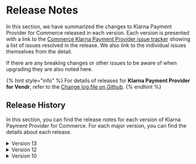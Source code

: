 # Release Notes

In this section, we have summarized the changes to Klarna Payment Provider for Commerce released in each version. Each version is presented with a link to the [Commerce Klarna Payment Provider issue tracker](https://github.com/umbraco/Umbraco.Commerce.PaymentProviders.Klarna/issues) showing a list of issues resolved in the release.  We also link to the individual issues themselves from the detail.

If there are any breaking changes or other issues to be aware of when upgrading they are also noted here.

{% hint style="info" %}
For details of releases for **Klarna Payment Provider for Vendr**, refer to the [Change log file on Github](../../changelog-archive/klarna.md).
{% endhint %}

## Release History

In this section, you can find the release notes for each version of Klarna Payment Provider for Commerce. For each major version, you can find the details about each release.

<details>

<summary>Version 13</summary>

#### [13.0.1 (January 12th 2024)](https://github.com/umbraco/Umbraco.Commerce.PaymentProviders.Klarna/issues?q=label%3Arelease%2F13.0.1+)

* Fixed Gift Cards not being taken into account (#3)(https://github.com/umbraco/Umbraco.Commerce.PaymentProviders.Klarna/issues/3)
* Fixed issue with total price adjustments not being taken into acount and so causing bad requests (#2)(https://github.com/umbraco/Umbraco.Commerce.PaymentProviders.Klarna/issues/2)

#### 13.0.0 (December 13th 2023)

* Upgraded Umbraco & Umbraco Commerce dependencey to v13
* Upgraded all 3rd party nuget dependencies

</details>

<details>

<summary>Version 12</summary>

#### [12.0.1 (January 12th 2024)](https://github.com/umbraco/Umbraco.Commerce.PaymentProviders.Klarna/issues?q=label%3Arelease%2F12.0.1+)

* Fixed Gift Cards not being taken into account (#3)(https://github.com/umbraco/Umbraco.Commerce.PaymentProviders.Klarna/issues/3)
* Fixed issue with total price adjustments not being taken into acount and so causing bad requests (#2)(https://github.com/umbraco/Umbraco.Commerce.PaymentProviders.Klarna/issues/2)
* 
#### 12.0.0 (July 5th 2023)

* [Initial product launch](https://umbraco.com/blog/umbraco-commerce-release/).
  
</details>

<details>

<summary>Version 10</summary>

#### [10.0.1 (January 12th 2024)](https://github.com/umbraco/Umbraco.Commerce.PaymentProviders.Klarna/issues?q=label%3Arelease%2F10.0.1+)

* Fixed Gift Cards not being taken into account (#3)(https://github.com/umbraco/Umbraco.Commerce.PaymentProviders.Klarna/issues/3)
* Fixed issue with total price adjustments not being taken into acount and so causing bad requests (#2)(https://github.com/umbraco/Umbraco.Commerce.PaymentProviders.Klarna/issues/2)

#### 10.0.0 (July 5th 2023)

* [Initial product launch](https://umbraco.com/blog/umbraco-commerce-release/).
  
</details>
